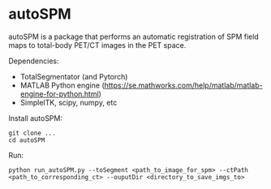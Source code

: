 # autoSPM
autoSPM is a package that performs an automatic registration of SPM field maps to total-body PET/CT images in the PET space.

Dependencies:
- TotalSegmentator (and Pytorch)
- MATLAB Python engine (https://se.mathworks.com/help/matlab/matlab-engine-for-python.html)
- SimpleITK, scipy, numpy, etc

Install autoSPM:
```
git clone ...
cd autoSPM
```

Run:
```
python run_autoSPM.py --toSegment <path_to_image_for_spm> --ctPath <path_to_corresponding_ct> --ouputDir <directory_to_save_imgs_to>
```
